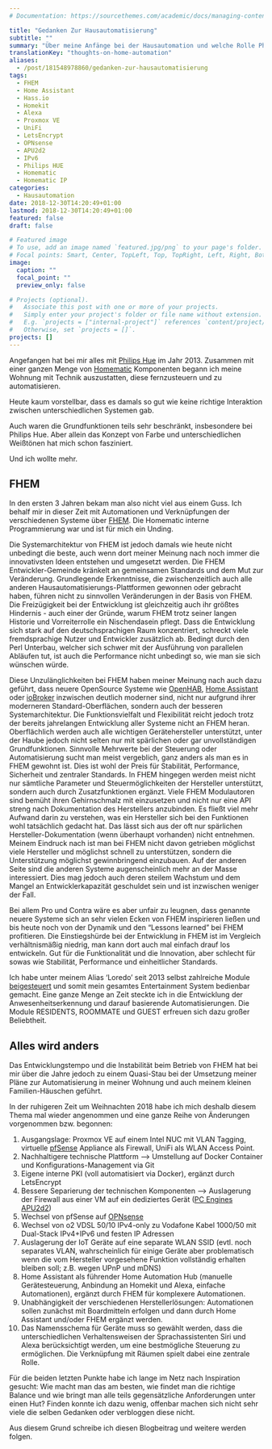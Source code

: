 ```yaml
---
# Documentation: https://sourcethemes.com/academic/docs/managing-content/

title: "Gedanken Zur Hausautomatisierung"
subtitle: ""
summary: "Über meine Anfänge bei der Hausautomation und welche Rolle Philips HUE und Homematic dabei spielten."
translationKey: "thoughts-on-home-automation"
aliases:
  - /post/181548978860/gedanken-zur-hausautomatisierung
tags:
  - FHEM
  - Home Assistant
  - Hass.io
  - Homekit
  - Alexa
  - Proxmox VE
  - UniFi
  - LetsEncrypt
  - OPNsense
  - APU2d2
  - IPv6
  - Philips HUE
  - Homematic
  - Homematic IP
categories:
  - Hausautomation
date: 2018-12-30T14:20:49+01:00
lastmod: 2018-12-30T14:20:49+01:00
featured: false
draft: false

# Featured image
# To use, add an image named `featured.jpg/png` to your page's folder.
# Focal points: Smart, Center, TopLeft, Top, TopRight, Left, Right, BottomLeft, Bottom, BottomRight.
image:
  caption: ""
  focal_point: ""
  preview_only: false

# Projects (optional).
#   Associate this post with one or more of your projects.
#   Simply enter your project's folder or file name without extension.
#   E.g. `projects = ["internal-project"]` references `content/project/deep-learning/index.md`.
#   Otherwise, set `projects = []`.
projects: []
---
```


Angefangen hat bei mir alles mit [Philips Hue](https://www.meethue.com/) im Jahr 2013. Zusammen mit einer ganzen Menge von [Homematic](https://www.homematic.com/) Komponenten begann ich meine Wohnung mit Technik auszustatten, diese fernzusteuern und zu automatisieren.

Heute kaum vorstellbar, dass es damals so gut wie keine richtige Interaktion zwischen unterschiedlichen Systemen gab.

Auch waren die Grundfunktionen teils sehr beschränkt, insbesondere bei Philips Hue. Aber allein das Konzept von Farbe und unterschiedlichen Weißtönen hat mich schon fasziniert.

Und ich wollte mehr.

## FHEM

In den ersten 3 Jahren bekam man also nicht viel aus einem Guss. Ich behalf mir in dieser Zeit mit Automationen und Verknüpfungen der verschiedenen Systeme über [FHEM](https://fhem.de/). Die Homematic interne Programmierung war und ist für mich ein Unding.

Die Systemarchitektur von FHEM ist jedoch damals wie heute nicht unbedingt die beste, auch wenn dort meiner Meinung nach noch immer die innovativsten Ideen entstehen und umgesetzt werden.
Die FHEM Entwickler-Gemeinde kränkelt an gemeinsamen Standards und dem Mut zur Veränderung. Grundlegende Erkenntnisse, die zwischenzeitlich auch alle anderen Hausautomatisierungs-Plattformen gewonnen oder gebracht haben, führen nicht zu sinnvollen Veränderungen in der Basis von FHEM. Die Freizügigkeit bei der Entwicklung ist gleichzeitig auch ihr größtes Hindernis - auch einer der Gründe, warum FHEM trotz seiner langen Historie und Vorreiterrolle ein Nischendasein pflegt. Dass die Entwicklung sich stark auf den deutschsprachigen Raum konzentriert, schreckt viele fremdsprachige Nutzer und Entwickler zusätzlich ab.
Bedingt durch den Perl Unterbau, welcher sich schwer mit der Ausführung von parallelen Abläufen tut, ist auch die Performance nicht unbedingt so, wie man sie sich wünschen würde.

Diese Unzulänglichkeiten bei FHEM haben meiner Meinung nach auch dazu geführt, dass neuere OpenSource Systeme wie [OpenHAB](https://www.openhab.org/), [Home Assistant](https://home-assistant.io/) oder [ioBroker](http://iobroker.net/) inzwischen deutlich moderner sind, nicht nur aufgrund ihrer moderneren Standard-Oberflächen, sondern auch der besseren Systemarchitektur. Die Funktionsvielfalt und Flexibilität reicht jedoch trotz der bereits jahrelangen Entwicklung aller Systeme nicht an FHEM heran. Oberflächlich werden auch alle wichtigen Gerätehersteller unterstützt, unter der Haube jedoch nicht selten nur mit spärlichen oder gar unvollständigen Grundfunktionen. Sinnvolle Mehrwerte bei der Steuerung oder Automatisierung sucht man meist vergeblich, ganz anders als man es in FHEM gewohnt ist. Dies ist wohl der Preis für Stabilität, Performance, Sicherheit und zentraler Standards.
In FHEM hingegen werden meist nicht nur sämtliche Parameter und Steuermöglichkeiten der Hersteller unterstützt, sondern auch durch Zusatzfunktionen ergänzt. Viele FHEM Modulautoren sind bemüht ihren Gehirnschmalz mit einzusetzen und nicht nur eine API streng nach Dokumentation des Herstellers anzubinden. Es fließt viel mehr Aufwand darin zu verstehen, was ein Hersteller sich bei den Funktionen wohl tatsächlich gedacht hat. Das lässt sich aus der oft nur spärlichen Hersteller-Dokumentation (wenn überhaupt vorhanden) nicht entnehmen. Meinem Eindruck nach ist man bei FHEM nicht davon getrieben möglichst viele Hersteller und möglichst schnell zu unterstützen, sondern die Unterstützung möglichst gewinnbringend einzubauen. Auf der anderen Seite sind die anderen Systeme augenscheinlich mehr an der Masse interessiert. Dies mag jedoch auch deren steilem Wachstum und dem Mangel an Entwicklerkapazität geschuldet sein und ist inzwischen weniger der Fall.

Bei allem Pro und Contra wäre es aber unfair zu leugnen, dass genannte neuere Systeme sich an sehr vielen Ecken von FHEM inspirieren ließen und bis heute noch von der Dynamik und den “Lessons learned” bei FHEM profitieren. Die Einstiegshürde bei der Entwicklung in FHEM ist im Vergleich verhältnismäßig niedrig, man kann dort auch mal einfach drauf los entwickeln. Gut für die Funktionalität und die Innovation, aber schlecht für sowas wie Stabilität, Performance und einheitlicher Standards.

Ich habe unter meinem Alias ‘Loredo’ seit 2013 selbst zahlreiche Module [beigesteuert](https://svn.fhem.de/#contributors) und somit mein gesamtes Entertainment System bedienbar gemacht. Eine ganze Menge an Zeit steckte ich in die Entwicklung der Anwesenheitserkennung und darauf basierende Automatisierungen. Die Module RESIDENTS, ROOMMATE und GUEST erfreuen sich dazu großer Beliebtheit.

## Alles wird anders

Das Entwicklungstempo und die Instabilität beim Betrieb von FHEM hat bei mir über die Jahre jedoch zu einem Quasi-Stau bei der Umsetzung meiner Pläne zur Automatisierung in meiner Wohnung und auch meinem kleinen Familien-Häuschen geführt.

In der ruhigeren Zeit um Weihnachten 2018 habe ich mich deshalb diesem Thema mal wieder angenommen und eine ganze Reihe von Änderungen vorgenommen bzw. begonnen:

1.  Ausgangslage: Proxmox VE auf einem Intel NUC mit VLAN Tagging, virtuelle [pfSense](https://www.pfsense.org/) Appliance als Firewall, UniFi als WLAN Access Point.
2.  Nachhaltigere technische Plattform --&gt; Umstellung auf Docker Container und Konfigurations-Management via Git
3.  Eigene interne PKI (voll automatisiert via Docker), ergänzt durch LetsEncrypt
4.  Bessere Separierung der technischen Komponenten --&gt; Auslagerung der Firewall aus einer VM auf ein dediziertes Gerät ([PC Engines APU2d2](https://pcengines.ch/apu2d2.htm))
5.  Wechsel von pfSense auf [OPNsense](https://www.opnsense.org/)
6.  Wechsel von o2 VDSL 50/10 IPv4-only zu Vodafone Kabel 1000/50 mit Dual-Stack IPv4+IPv6 und festen IP Adressen
7.  Auslagerung der IoT Geräte auf eine separate WLAN SSID (evtl. noch separates VLAN, wahrscheinlich für einige Geräte aber problematisch wenn die vom Hersteller vorgesehene Funktion vollständig erhalten bleiben soll; z.B. wegen UPnP und mDNS)
8.  Home Assistant als führender Home Automation Hub (manuelle Gerätesteuerung, Anbindung an Homekit und Alexa, einfache Automationen), ergänzt durch FHEM für komplexere Automationen.
9.  Unabhängigkeit der verschiedenen Herstellerlösungen: Automationen sollen zunächst mit Boardmitteln erfolgen und dann durch Home Assistant und/oder FHEM ergänzt werden.
10.  Das Namensschema für Geräte muss so gewählt werden, dass die unterschiedlichen Verhaltensweisen der Sprachassistenten Siri und Alexa berücksichtigt werden, um eine bestmögliche Steuerung zu ermöglichen. Die Verknüpfung mit Räumen spielt dabei eine zentrale Rolle.

Für die beiden letzten Punkte habe ich lange im Netz nach Inspiration gesucht: Wie macht man das am besten, wie findet man die richtige Balance und wie bringt man alle teils gegensätzliche Anforderungen unter einen Hut?
Finden konnte ich dazu wenig, offenbar machen sich nicht sehr viele die selben Gedanken oder verbloggen diese nicht.

Aus diesem Grund schreibe ich diesen Blogbeitrag und weitere werden folgen.
